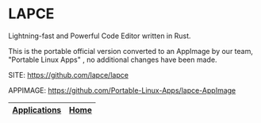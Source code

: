 # LAPCE

 Lightning-fast and Powerful Code Editor written in Rust.

 This is the portable official version converted to an AppImage by our team, "Portable Linux Apps" , no additional changes have been made.

 SITE: https://github.com/lapce/lapce

 APPIMAGE: https://github.com/Portable-Linux-Apps/lapce-AppImage

 | [Applications](https://portable-linux-apps.github.io/apps.html) | [Home](https://portable-linux-apps.github.io)
 | --- | --- |
